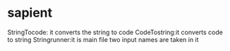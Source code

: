 # sapient

StringTocode: it converts the string to code
CodeTostring:it converts code to string
Stringrunner:it is main file
two input names are taken in it

